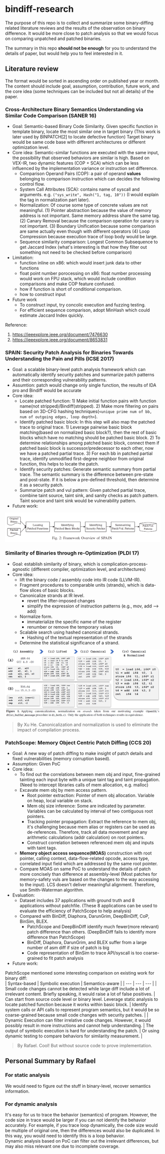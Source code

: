 # bindiff-research
The purpose of this repo is to collect and summarize some binary-diffing related literature reviews and the results of the observation on binary difference. It would be more close to patch analysis so that we would focus on comparing unpatched and patched binaries.  

The summary in this repo **should not be enough** for you to understand the details of paper, but would help you to feel interested in it.

## Literature review
The format would be sorted in ascending order on published year or month. The content should include goal, assumption, contribution, future work, and the core idea (some techniques can be included but not all details) of the paper.

### Cross-Architecture Binary Semantics Understanding via Similar Code Comparison (SANER 16)
* Goal: Semantic-based Binary Code Similarity. Given specific function in template binary, locate the most similar one in target binary (This work is later used by BINPATCH[2] to locate defective function) Target binary would be same code base with different architectures or different optimization level.
* Core idea: Semantic-similar functions are executed with the same input, the possibility that observed behaviors are similar is high. Based on VEX-IR, two dynamic features (COP + SCA) which can be less influenced by the implementation variance or instruction set difference.
  * Comparison Operand Pairs (COP): a pair of operand **values** belonging to comparison instruction which can decides the following control flow.
  * System Call Attributes (SCA): contains name of syscall and arguments. e.g. `("sys_write", Hash("1, tag, 10"))` (I would explain the tag in normalization part later).
  * Normalization: Of course some type of concrete values are not meaningful. (1) Pointer abstraction because the value of memory address is not important. Same memory address share the same tag. (2) Canary Removal because the comparison operation for canary is not important. (3) Boundary Unification because some comparison are same actually even though with different operators (4) Loop Compression because execution trace of loop body would be large.
  * Sequence similarity comparison: Longest Common Subsequence to get Jaccard Index (what's interesting is that how they filter out something not need to be checked before comparison)
* Limitation:
  * function inline on x86: which would insert junk data to other functions
  * float point number porocessing on x86: float number processing would work on FPU stack, which would include condition comparisons and make COP feature confused.
  * how if function is short of conditional comparison.
  * how to construct input
* Future work
  * To construct input, try concolic execution and fuzzing testing.
  * For efficient sequence comparison, adopt MinHash which could estimate Jaccard Index quickly.

Reference: 
1. https://ieeexplore.ieee.org/document/7476630
2. https://ieeexplore.ieee.org/document/8653831

### SPAIN: Security Patch Analysis for Binaries Towards Understanding the Pain and Pills (ICSE 2017)
* Goal: a scalable binary-level patch analysis framework which can automatically identify security patches and summarize patch patterns and their corresponding vulnerability patterns.  
* Assumtion: patch would change only single function, the results of IDA pro and Bindiff would be accurate   
* Core idea:
  * Locate patched function: 1) Make initial function pairs with function name(not stripped)/Bindiff(stripped). 2) Make more filtering on pairs based on 3D-CFG hashing techniques(`<unique prime num of bb, num of outgoing edges, loop depth>`).  
  * Identify patched basic block: In this step will also map the patched trace to original trace. 1) Leverage pairwise basic block matching(based on normalized basic block?), then the rest of basic blocks which have no matching should be patched basic block. 2) To determine relationships among patched basic block, connect them if patched basic block is successor/predecessor to each other, now we have a patched partial trace. 3) For each bb in patched partial trace, identify unmodified first-degree neighbor from original function, this helps to locate the patch.  
  * Identify security patches: Generate semantic summary from partial trace. The semantic summary is the difference between pre-state and post-state. If it is below a pre-defined threshold, then determine it as a security patch.  
  * Summarize patch and vul pattern: Given patched partial trace, combine taint source, taint sink, and sanity checks as patch pattern. Taint source and taint sink would be vulnerability pattern.    
* Future work:  

![](./screenshot/spain.png)


### Similarity of Binaries through re-Optimization (PLDI 17)
* Goal: establish similarity of binary, which is complication-process-agnostic (different compiler, optimization level, and architectures)
* Core idea:
  * lift the binary code / assembly code into IR code (LLVM-IR).
  * Fragment procedures to comparable units (strands), which is data-flow slices of basic blocks.
  * Canonicalize strands at IR level. 
    * revert the lifter-imposed changes
    * simplify the expression of instruction patterns (e.g., mov, add --> add)
  * Normalize form. 
    * immaterialize the specific name of the register
    * renumber or remove the temporary values
  * Scalable search using hashed canonical strands. 
    * Hashing of the textual representation of the strands
  * Determine the statistical significance of a strand.

![](./screenshot/similarity%20re-Optimization.png)

> By Xu He. Canonicalization and normalization is used to eliminate the impact of compilation process.

### PatchScope: Memory Object Centric Patch Diffing (CCS 20)
* Goal: A new way of patch diffing to make insight of patch details and fixed vulnerabilities (memory corruption based).  
* Assumption: Given PoC  
* Core idea:
  * To find out the correlations between mem obj and input, fine-grained tainting each input byte with a unique taint tag and taint propagation. (Need to intercept libraries calls of mem allocation, e.g. malloc)
  * Excavate mem obj by mem access pattern.
    * Root pointer extraction: Pointer of mem obj allocation. Variable on heap, local variable on stack.
    * Mem obj size inference: Some are indicated by parameter. Variables can be calculated by interval of two contiguous root pointers.
    * Tracking pointer propagation: Extract the reference to mem obj, it's challenging because mem alias or registers can be used as de-references. Therefore, track all data movement and any arithmetic calculations (addr calculation) on root pointers.
    * Construct correlation between referenced mem obj and inputs with taint tags.
  * **Memory object access sequence(MOAS)** construction with root pointer, calling context, data-flow-related opcode, access type, correlated input field which are addressed by the same root pointer.
  * Compare MOAS on same PoC to understand the details of patch more concisely than difference at assembly-level (Most patches for memory-safety vuls are based on the changes to the way accessing to the input). LCS doesn't deliver meaningful alignment. Therefore, use Smith-Waterman algorithm.  
* Evaluation:
  * Dataset includes 37 applications with ground truth and 8 applications without patchfile. (These 8 applications can be used to evaluate the efficiency of PatchScope to help analysis)
  * Compared with BinDiff, Diaphora, DarunGrim, DeepBinDiff, CoP, BinSim, BLEX.
    * PatchScope and DeepBinDiff identify much fewer(more relevant) patch difference than others. (DeepBinDiff fails to identify more difference than PatchScope)
    * BinDiff, Diaphora, DarunGrim, and BLEX suffer from a large number of asm diff if size of patch is big
    * Code representation of BinSim to trace API/syscall is too coarse-grained to fit patch analysis
* Future work:  

PatchScope mentioned some interesting comparison on existing work for binary diff:  
| Syntax-based | Symbolic execution | Semantics-aware |
| ---         |     ---     |          --- |
| Small code changes cannot be detected while large diff include a lot of irrelevant content. Briefly speaking, it would raise a lot of false positives.   | Can start from source code level or binary level. Leverage static analysis to locate patched function because it works within basic block.     | Identify system calls or API calls to represent program semantics, but it would be so coarse-grained because small code changes with security patches.    |
| Dynamic Execution can filter irrelative code changes. However, it would possibly result in more instructions and cannot help understanding.     | The output of symbolic execution is hard for understanding the patch.       | Or using dynamic testing to compare behaviors for similarity measurement.      |

> By Rafael. Cool! But without source code to prove implementation.

## Personal Summary by Rafael
### For static analysis
We would need to figure out the stuff in binary-level, recover semantics information. 

### For dynamic analysis
It's easy for us to trace the behavior (semantics) of program. However, the code size in trace would be larger if you can not identify the behavior accurately. For example, if you trace loop dynamically, the code size would be multiple of original one, then the differences would also be duplicated. In this way, you would need to identify this is a loop behavior.  
Dynamic analysis based on PoC can filter out the irrelevant differences, but may also miss relevant one due to incomplete coverage.


